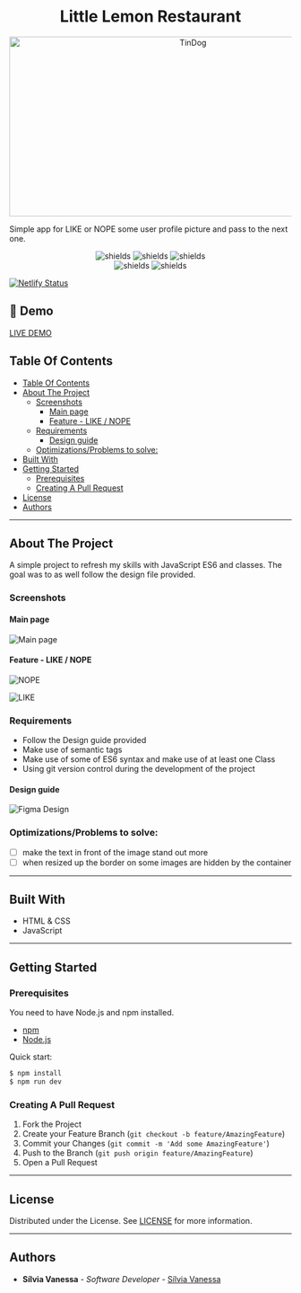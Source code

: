 <h1 align="center" id="title">Little Lemon Restaurant</h1>

<p align="center"><img src="https://socialify.git.ci/Nessvah/TinDog/image?font=Bitter&issues=1&language=1&name=1&owner=1&pattern=Overlapping%20Hexagons&pulls=1&theme=Auto" alt="TinDog" width="640" height="320" /></p>

<p id="description">Simple app for LIKE or NOPE some user profile picture and pass to the next one.
</p>

<p align="center"><img src="https://img.shields.io/github/issues/nessvah/little_lemon_restaurant" alt="shields">&nbsp;<img src="https://img.shields.io/github/issues-pr/nessvah/tinDog" alt="shields">&nbsp;<img src="https://img.shields.io/github/license/nessvah/tinDog" alt="shields">
  <br/>
  <img src="https://img.shields.io/twitter/follow/nessvah_?label=follow%20me&amp;style=social" alt="shields">&nbsp;<img src="https://img.shields.io/github/followers/nessvah?style=social" alt="shields">
  <br/>

[![Netlify Status](https://api.netlify.com/api/v1/badges/28086d95-4ab3-4a06-b984-77a19e3d4209/deploy-status)](https://app.netlify.com/sites/tindog-ruff/deploys)

  </p>

<h2>🚀 Demo</h2>

[LIVE DEMO](https://tindog-ruff.netlify.app/)

## Table Of Contents

- [Table Of Contents](#table-of-contents)
- [About The Project](#about-the-project)
  - [Screenshots](#screenshots)
    - [Main page](#main-page)
    - [Feature - LIKE / NOPE](#feature---like--nope)
  - [Requirements](#requirements)
    - [Design guide](#design-guide)
  - [Optimizations/Problems to solve:](#optimizationsproblems-to-solve)
- [Built With](#built-with)
- [Getting Started](#getting-started)
  - [Prerequisites](#prerequisites)
  - [Creating A Pull Request](#creating-a-pull-request)
- [License](#license)
- [Authors](#authors)

<hr/>

## About The Project

A simple project to refresh my skills with JavaScript ES6 and classes.
The goal was to as well follow the design file provided.

### Screenshots

#### Main page

![Main page](/public/assets/img/screenshot1.png)

#### Feature - LIKE / NOPE

![NOPE](/public/assets/img/screenshot2.png)

![LIKE](/public/assets/img/screenshot3.png)

### Requirements

- Follow the Design guide provided
- Make use of semantic tags
- Make use of some of ES6 syntax and make use of at least one Class
- Using git version control during the development of the project

#### Design guide

![Figma Design](/public/assets/img/figmaFile.png)

### Optimizations/Problems to solve:

- [ ] make the text in front of the image stand out more
- [ ] when resized up the border on some images are hidden by the container

<hr/>

## Built With

- HTML & CSS
- JavaScript

<hr/>

## Getting Started

### Prerequisites

You need to have Node.js and npm installed.

- [npm](https://www.npmjs.com/)
- [Node.js](https://nodejs.org/en)

Quick start:

```sh
$ npm install
$ npm run dev
```

### Creating A Pull Request

1. Fork the Project
2. Create your Feature Branch (`git checkout -b feature/AmazingFeature`)
3. Commit your Changes (`git commit -m 'Add some AmazingFeature'`)
4. Push to the Branch (`git push origin feature/AmazingFeature`)
5. Open a Pull Request

<hr/>

## License

Distributed under the License. See [LICENSE]() for more information.

<hr/>

## Authors

- **Sílvia Vanessa** - _Software Developer_ - [Sílvia Vanessa](https://github.com/Nessvah)
